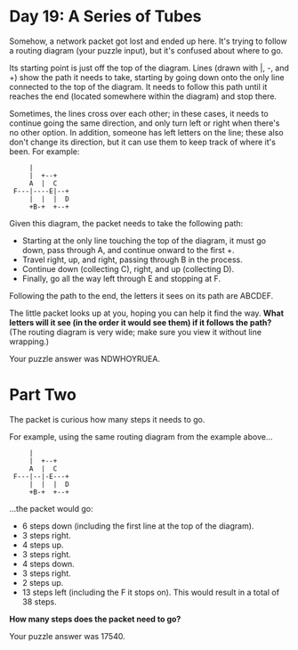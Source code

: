 # Day 19: A Series of Tubes 
Somehow, a network packet got lost and ended up here. It's trying to follow a routing diagram (your puzzle input), but it's confused about where to go.

Its starting point is just off the top of the diagram. Lines (drawn with |, -, and +) show the path it needs to take, starting by going down onto the only line connected to the top of the diagram. It needs to follow this path until it reaches the end (located somewhere within the diagram) and stop there.

Sometimes, the lines cross over each other; in these cases, it needs to continue going the same direction, and only turn left or right when there's no other option. In addition, someone has left letters on the line; these also don't change its direction, but it can use them to keep track of where it's been. For example:
```
     |          
     |  +--+    
     A  |  C    
 F---|----E|--+ 
     |  |  |  D 
     +B-+  +--+ 
```
Given this diagram, the packet needs to take the following path:

- Starting at the only line touching the top of the diagram, it must go down, pass through A, and continue onward to the first +.
- Travel right, up, and right, passing through B in the process.
- Continue down (collecting C), right, and up (collecting D).
- Finally, go all the way left through E and stopping at F.

Following the path to the end, the letters it sees on its path are ABCDEF.

The little packet looks up at you, hoping you can help it find the way. 
**What letters will it see (in the order it would see them) if it follows the path?** (The routing diagram is very wide; make sure you view it without line wrapping.)

Your puzzle answer was NDWHOYRUEA.

# Part Two
The packet is curious how many steps it needs to go.

For example, using the same routing diagram from the example above...
```
     |          
     |  +--+    
     A  |  C    
 F---|--|-E---+ 
     |  |  |  D 
     +B-+  +--+ 
```
...the packet would go:

- 6 steps down (including the first line at the top of the diagram).
- 3 steps right.
- 4 steps up.
- 3 steps right.
- 4 steps down.
- 3 steps right.
- 2 steps up.
- 13 steps left (including the F it stops on).
This would result in a total of 38 steps.

**How many steps does the packet need to go?**

Your puzzle answer was 17540.